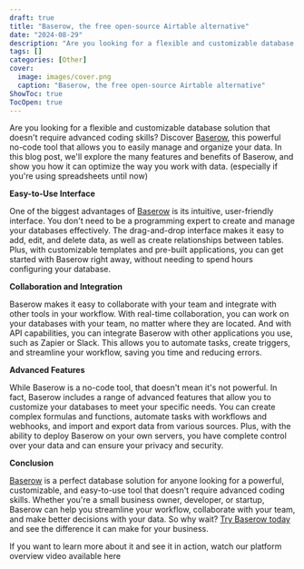 ```yaml
---
draft: true
title: "Baserow, the free open-source Airtable alternative"
date: "2024-08-29"
description: "Are you looking for a flexible and customizable database solution that doesn't require advanced coding skills? Discover Baserow, this powerful no-code tool that allows you to easily manage and organize your data. In this blog post, we'll explore the many features and benefits of Baserow, and"
tags: []
categories: [Other]
cover:
  image: images/cover.png
  caption: "Baserow, the free open-source Airtable alternative"
ShowToc: true
TocOpen: true
---
```



Are you looking for a flexible and customizable database solution that doesn't require advanced coding skills? Discover [Baserow](https://octabyte.io/open-source/baserow?ref=blog.octabyte.io), this powerful no\-code tool that allows you to easily manage and organize your data. In this blog post, we'll explore the many features and benefits of Baserow, and show you how it can optimize the way you work with data. (especially if you're using spreadsheets until now)

**Easy\-to\-Use Interface**

One of the biggest advantages of [Baserow](https://octabyte.io/open-source/baserow?ref=blog.octabyte.io) is its intuitive, user\-friendly interface. You don't need to be a programming expert to create and manage your databases effectively. The drag\-and\-drop interface makes it easy to add, edit, and delete data, as well as create relationships between tables. Plus, with customizable templates and pre\-built applications, you can get started with Baserow right away, without needing to spend hours configuring your database.

**Collaboration and Integration**

Baserow makes it easy to collaborate with your team and integrate with other tools in your workflow. With real\-time collaboration, you can work on your databases with your team, no matter where they are located. And with API capabilities, you can integrate Baserow with other applications you use, such as Zapier or Slack. This allows you to automate tasks, create triggers, and streamline your workflow, saving you time and reducing errors.

**Advanced Features**

While Baserow is a no\-code tool, that doesn't mean it's not powerful. In fact, Baserow includes a range of advanced features that allow you to customize your databases to meet your specific needs. You can create complex formulas and functions, automate tasks with workflows and webhooks, and import and export data from various sources. Plus, with the ability to deploy Baserow on your own servers, you have complete control over your data and can ensure your privacy and security.

**Conclusion**

[Baserow](https://octabyte.io/open-source/baserow?ref=blog.octabyte.io) is a perfect database solution for anyone looking for a powerful, customizable, and easy\-to\-use tool that doesn't require advanced coding skills. Whether you're a small business owner, developer, or startup, Baserow can help you streamline your workflow, collaborate with your team, and make better decisions with your data. So why wait? [Try Baserow today](https://octabyte.io/open-source/baserow?ref=blog.octabyte.io) and see the difference it can make for your business.

If you want to learn more about it and see it in action, watch our platform overview video available here



